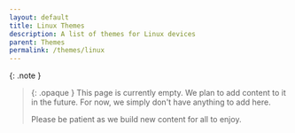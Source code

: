 ```yaml
---
layout: default
title: Linux Themes
description: A list of themes for Linux devices
parent: Themes
permalink: /themes/linux
---
```


{: .note }
> {: .opaque }
> This page is currently empty. We plan to add content to it in the future. For now, we simply don't have anything to add here.
>
> Please be patient as we build new content for all to enjoy.


<!-- ////////////////////////////////////////////////////////////////////////////////////////////////////////////////////// -->
<!-- <br /> -->
<!-- <p class="text-small"><a href="https://the-back-room.info/themes/linux/nsfw">Click here</a> to check out our NSFW themes.</p> -->
<!-- <br /> -->